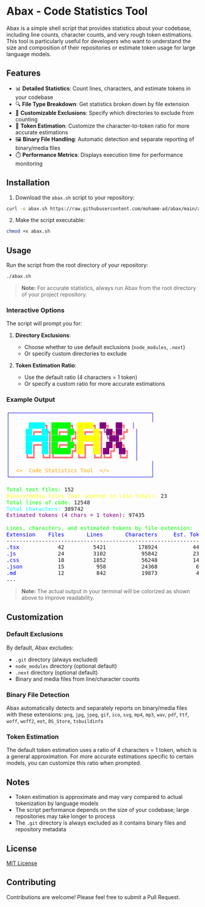 # Abax - Code Statistics Tool

Abax is a simple shell script that provides statistics about your codebase, including line counts, character counts, and very rough token estimations. This tool is particularly useful for developers who want to understand the size and composition of their repositories or estimate token usage for large language models.

## Features

- 📊 **Detailed Statistics**: Count lines, characters, and estimate tokens in your codebase
- 🔍 **File Type Breakdown**: Get statistics broken down by file extension
- 🚫 **Customizable Exclusions**: Specify which directories to exclude from counting
- 📏 **Token Estimation**: Customize the character-to-token ratio for more accurate estimations
- 🖼️ **Binary File Handling**: Automatic detection and separate reporting of binary/media files
- ⏱️ **Performance Metrics**: Displays execution time for performance monitoring

## Installation

1. Download the `abax.sh` script to your repository:

```bash
curl -o abax.sh https://raw.githubusercontent.com/mohamm-ad/abax/main/abax.sh
```

2. Make the script executable:

```bash
chmod +x abax.sh
```

## Usage

Run the script from the root directory of your repository:

```bash
./abax.sh
```

> **Note:** For accurate statistics, always run Abax from the root directory of your project repository.

### Interactive Options

The script will prompt you for:

1. **Directory Exclusions**: 
   - Choose whether to use default exclusions (`node_modules`, `.next`)
   - Or specify custom directories to exclude

2. **Token Estimation Ratio**: 
   - Use the default ratio (4 characters = 1 token)
   - Or specify a custom ratio for more accurate estimations

### Example Output

<pre style="line-height:1.2">
<span style="color:#0000ff">┌────────────────────────────────────────────┐</span>
<span style="color:#0000ff">│</span>                                            <span style="color:#0000ff">│</span>
<span style="color:#0000ff">│</span>  <span style="color:#00ffff; font-weight:bold">    █████</span><span style="color:#ff0000">╗</span> <span style="color:#00ff00">██████</span><span style="color:#ff0000">╗</span> <span style="color:#ffff00">█████</span><span style="color:#ff0000">╗</span> <span style="color:#800080">██</span><span style="color:#ff0000">╗  </span><span style="color:#800080">██</span><span style="color:#ff0000">╗</span>  <span style="color:#0000ff">│</span>
<span style="color:#0000ff">│</span>  <span style="color:#00ffff; font-weight:bold">   ██</span><span style="color:#ff0000">╔══</span><span style="color:#00ffff">██</span><span style="color:#ff0000">╗</span><span style="color:#00ff00">██</span><span style="color:#ff0000">╔══</span><span style="color:#00ff00">██</span><span style="color:#ff0000">╗</span><span style="color:#ffff00">██</span><span style="color:#ff0000">╔══</span><span style="color:#ffff00">██</span><span style="color:#ff0000">╗</span><span style="color:#800080">╚██</span><span style="color:#ff0000">╗</span><span style="color:#800080">██</span><span style="color:#ff0000">╔╝</span>  <span style="color:#0000ff">│</span>
<span style="color:#0000ff">│</span>  <span style="color:#00ffff; font-weight:bold">   ███████</span><span style="color:#ff0000">║</span><span style="color:#00ff00">██████</span><span style="color:#ff0000">╔╝</span><span style="color:#ffff00">███████</span><span style="color:#ff0000">║</span><span style="color:#800080"> ╚███</span><span style="color:#ff0000">╔╝</span>   <span style="color:#0000ff">│</span>
<span style="color:#0000ff">│</span>  <span style="color:#00ffff; font-weight:bold">   ██</span><span style="color:#ff0000">╔══</span><span style="color:#00ffff">██</span><span style="color:#ff0000">║</span><span style="color:#00ff00">██</span><span style="color:#ff0000">╔══</span><span style="color:#00ff00">██</span><span style="color:#ff0000">╗</span><span style="color:#ffff00">██</span><span style="color:#ff0000">╔══</span><span style="color:#ffff00">██</span><span style="color:#ff0000">║</span><span style="color:#800080"> ██</span><span style="color:#ff0000">╔</span><span style="color:#800080">██</span><span style="color:#ff0000">╗</span>   <span style="color:#0000ff">│</span>
<span style="color:#0000ff">│</span>  <span style="color:#00ffff; font-weight:bold">   ██</span><span style="color:#ff0000">║  </span><span style="color:#00ffff">██</span><span style="color:#ff0000">║</span><span style="color:#00ff00">██████</span><span style="color:#ff0000">╔╝</span><span style="color:#ffff00">██</span><span style="color:#ff0000">║  </span><span style="color:#ffff00">██</span><span style="color:#ff0000">║</span><span style="color:#800080">██</span><span style="color:#ff0000">╔╝ </span><span style="color:#800080">██</span><span style="color:#ff0000">╗</span>  <span style="color:#0000ff">│</span>
<span style="color:#0000ff">│</span>  <span style="color:#ff0000">   ╚═╝  ╚═╝╚═════╝ ╚═╝  ╚═╝╚═╝  ╚═╝</span>  <span style="color:#0000ff">│</span>
<span style="color:#0000ff">│</span>                                            <span style="color:#0000ff">│</span>
<span style="color:#0000ff">│</span>  <span style="color:#ffa500">&lt;&gt;  Code Statistics Tool  &lt;/&gt;</span>             <span style="color:#0000ff">│</span>
<span style="color:#0000ff">└────────────────────────────────────────────┘</span>

<span style="color:#00ff00">Total text files:</span> 152
<span style="color:#ffff00">Binary/media files (not counted in line total):</span> 23
<span style="color:#00ff00">Total lines of code:</span> 12548
<span style="color:#00ffff">Total characters:</span> 389742
<span style="color:#800080">Estimated tokens (4 chars = 1 token):</span> 97435

<span style="color:#00ff00">Lines, characters, and estimated tokens by file extension:</span>
<span style="color:#0000ff">Extension    Files       Lines       Characters     Est. Tokens</span>
------------------------------------------------------------------------
<span style="color:#0000ff">.tsx</span>            42         5421          178924           44731
<span style="color:#0000ff">.js</span>             24         3102           95842           23960
<span style="color:#0000ff">.css</span>            18         1852           56248           14062
<span style="color:#0000ff">.json</span>           15          958           24368            6092
<span style="color:#0000ff">.md</span>             12          842           19873            4968
...
</pre>

> **Note:** The actual output in your terminal will be colorized as shown above to improve readability.

## Customization

### Default Exclusions

By default, Abax excludes:
- `.git` directory (always excluded)
- `node_modules` directory (optional default)
- `.next` directory (optional default)
- Binary and media files from line/character counts

### Binary File Detection

Abax automatically detects and separately reports on binary/media files with these extensions:
`png`, `jpg`, `jpeg`, `gif`, `ico`, `svg`, `mp4`, `mp3`, `wav`, `pdf`, `ttf`, `woff`, `woff2`, `eot`, `DS_Store`, `tsbuildinfo`

### Token Estimation

The default token estimation uses a ratio of 4 characters = 1 token, which is a general approximation. For more accurate estimations specific to certain models, you can customize this ratio when prompted.

## Notes

- Token estimation is approximate and may vary compared to actual tokenization by language models
- The script performance depends on the size of your codebase; large repositories may take longer to process
- The `.git` directory is always excluded as it contains binary files and repository metadata

## License

[MIT License](LICENSE)

## Contributing

Contributions are welcome! Please feel free to submit a Pull Request. 